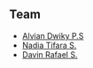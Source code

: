 ## Team

- [Alvian Dwiky P.S](https://github.com/alvn22)
- [Nadia Tifara S.](https://github.com/Nadia271205)
- [Davin Rafael S.](https://github.com/davinrafaelsuryatmoko)